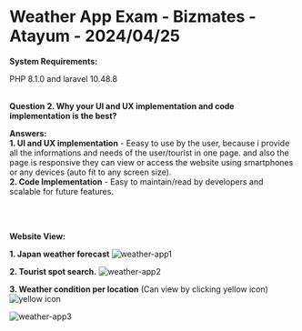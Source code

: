 # Weather App Exam - Bizmates - Atayum - 2024/04/25

<b>System Requirements:</b>

PHP 8.1.0 and laravel 10.48.8
<br><br>

**Question**
<b>2. Why your UI and UX implementation and code implementation is the best?</b>

**Answers:**
<br>
**1. UI and UX implementation** - Eeasy to use by the user, because i provide all the informations and needs of the user/tourist in one page. 
and also the page is responsive they can view or access the website using smartphones or any devices (auto fit to any screen size).
<br>
**2. Code Implementation** - Easy to maintain/read by developers and scalable for future features.

<br><br>

<b>Website View:</b>

**1. Japan weather forecast**
![weather-app1](https://github.com/atayum0295/weather-app-atayum/assets/54574349/ed6d6b40-da8c-4705-8682-b7857cedfcd6)


**2. Tourist spot search.**
![weather-app2](https://github.com/atayum0295/weather-app-atayum/assets/54574349/2efbd778-90fa-43cc-9563-48ed09c0e659)


**3. Weather condition per location** (Can view by clicking yellow icon) ![yellow icon](https://github.com/atayum0295/weather-app-atayum/assets/54574349/218cce48-d0de-4879-a6f2-031bd9eb8351)

![weather-app3](https://github.com/atayum0295/weather-app-atayum/assets/54574349/ad0a9730-a306-494a-8763-993049197260)
